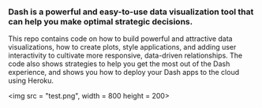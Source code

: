 ### Dash is a powerful and easy-to-use data visualization tool that can help you make optimal strategic decisions.

This repo contains code on how to build powerful and attractive data visualizations, how to create plots, style applications, and adding user interactivity to cultivate more responsive, data-driven relationships. The code also shows strategies to help you get the most out of the Dash experience, and shows you how to deploy your Dash apps to the cloud using Heroku.

<img src = "test.png", width = 800 height = 200>